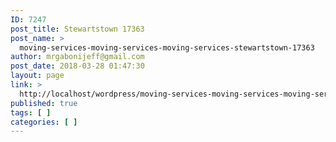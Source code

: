 ```yaml
---
ID: 7247
post_title: Stewartstown 17363
post_name: >
  moving-services-moving-services-moving-services-stewartstown-17363
author: mrgabonijeff@gmail.com
post_date: 2018-03-28 01:47:30
layout: page
link: >
  http://localhost/wordpress/moving-services-moving-services-moving-services-stewartstown-17363/
published: true
tags: [ ]
categories: [ ]
---
```

